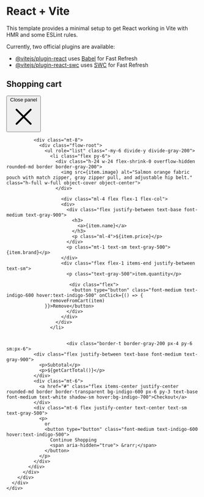 # React + Vite

This template provides a minimal setup to get React working in Vite with HMR and some ESLint rules.

Currently, two official plugins are available:

- [@vitejs/plugin-react](https://github.com/vitejs/vite-plugin-react/blob/main/packages/plugin-react/README.md) uses [Babel](https://babeljs.io/) for Fast Refresh
- [@vitejs/plugin-react-swc](https://github.com/vitejs/vite-plugin-react-swc) uses [SWC](https://swc.rs/) for Fast Refresh

<div class="relative z-10" aria-labelledby="slide-over-title" role="dialog" aria-modal="true">
<div class="fixed inset-0 bg-gray-500 bg-opacity-75 transition-opacity"></div>

  <div class="fixed inset-0 overflow-hidden">
    <div class="absolute inset-0 overflow-hidden">
      <div class="pointer-events-none fixed inset-y-0 right-0 flex max-w-full pl-10">
      <div class="pointer-events-auto w-screen max-w-md">
          <div class="flex h-full flex-col overflow-y-scroll bg-white shadow-xl">
            <div class="flex-1 overflow-y-auto px-4 py-6 sm:px-6">
              <div class="flex items-start justify-between">
                <h2 class="text-lg font-medium text-gray-900" id="slide-over-title">Shopping cart</h2>
                <div class="ml-3 flex h-7 items-center">
                  <button type="button" class="relative -m-2 p-2 text-gray-400 hover:text-gray-500">
                    <span class="absolute -inset-0.5"></span>
                    <span class="sr-only">Close panel</span>
                    <svg class="h-6 w-6" fill="none" viewBox="0 0 24 24" stroke-width="1.5" stroke="currentColor" aria-hidden="true">
                      <path stroke-linecap="round" stroke-linejoin="round" d="M6 18L18 6M6 6l12 12" />
                    </svg>
                  </button>
                </div>
              </div>

              <div class="mt-8">
                <div class="flow-root">
                  <ul role="list" class="-my-6 divide-y divide-gray-200">
                    <li class="flex py-6">
                      <div class="h-24 w-24 flex-shrink-0 overflow-hidden rounded-md border border-gray-200">
                        <img src={item.image} alt="Salmon orange fabric pouch with match zipper, gray zipper pull, and adjustable hip belt." class="h-full w-full object-cover object-center">
                      </div>

                        <div class="ml-4 flex flex-1 flex-col">
                        <div>
                          <div class="flex justify-between text-base font-medium text-gray-900">
                            <h3>
                              <a>{item.name}</a>
                            </h3>
                            <p class="ml-4">${item.price}</p>
                          </div>
                          <p class="mt-1 text-sm text-gray-500">{item.brand}</p>
                        </div>
                        <div class="flex flex-1 items-end justify-between text-sm">
                          <p class="text-gray-500">item.quantity</p>

                           <div class="flex">
                            <button type="button" class="font-medium text-indigo-600 hover:text-indigo-500" onClick={() => {
                    removeFromCart(item)
                  }}>Remove</button>
                          </div>
                        </div>
                      </div>
                    </li>
                   

                          <div class="border-t border-gray-200 px-4 py-6 sm:px-6">
              <div class="flex justify-between text-base font-medium text-gray-900">
                <p>Subtotal</p>
                <p>${getCartTotal()}</p>
              </div>
              <div class="mt-6">
                <a href="#" class="flex items-center justify-center rounded-md border border-transparent bg-indigo-600 px-6 py-3 text-base font-medium text-white shadow-sm hover:bg-indigo-700">Checkout</a>
              </div>
              <div class="mt-6 flex justify-center text-center text-sm text-gray-500">
                <p>
                  or
                  <button type="button" class="font-medium text-indigo-600 hover:text-indigo-500">
                    Continue Shopping
                    <span aria-hidden="true"> &rarr;</span>
                  </button>
                </p>
              </div>
            </div>
          </div>
        </div>
      </div>
    </div>
  </div>
</div>